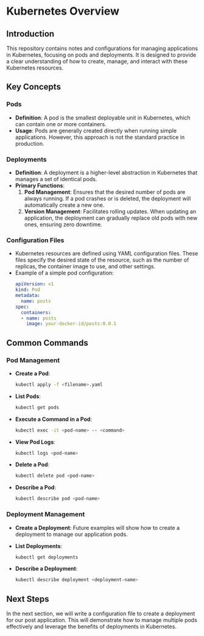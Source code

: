 # Kubernetes Overview

## Introduction

This repository contains notes and configurations for managing applications in Kubernetes, focusing on pods and deployments. It is designed to provide a clear understanding of how to create, manage, and interact with these Kubernetes resources.

## Key Concepts

### Pods

- **Definition**: A pod is the smallest deployable unit in Kubernetes, which can contain one or more containers.
- **Usage**: Pods are generally created directly when running simple applications. However, this approach is not the standard practice in production.

### Deployments

- **Definition**: A deployment is a higher-level abstraction in Kubernetes that manages a set of identical pods.
- **Primary Functions**:
  1. **Pod Management**: Ensures that the desired number of pods are always running. If a pod crashes or is deleted, the deployment will automatically create a new one.
  2. **Version Management**: Facilitates rolling updates. When updating an application, the deployment can gradually replace old pods with new ones, ensuring zero downtime.

### Configuration Files

- Kubernetes resources are defined using YAML configuration files. These files specify the desired state of the resource, such as the number of replicas, the container image to use, and other settings.
- Example of a simple pod configuration:
    ```yaml
    apiVersion: v1
    kind: Pod
    metadata:
      name: posts
    spec:
      containers:
      - name: posts
        image: your-docker-id/posts:0.0.1
    ```

## Common Commands

### Pod Management

- **Create a Pod**: 
    ```bash
    kubectl apply -f <filename>.yaml
    ```
  
- **List Pods**: 
    ```bash
    kubectl get pods
    ```

- **Execute a Command in a Pod**:
    ```bash
    kubectl exec -it <pod-name> -- <command>
    ```

- **View Pod Logs**: 
    ```bash
    kubectl logs <pod-name>
    ```

- **Delete a Pod**: 
    ```bash
    kubectl delete pod <pod-name>
    ```

- **Describe a Pod**: 
    ```bash
    kubectl describe pod <pod-name>
    ```

### Deployment Management

- **Create a Deployment**: Future examples will show how to create a deployment to manage our application pods.
- **List Deployments**: 
    ```bash
    kubectl get deployments
    ```

- **Describe a Deployment**: 
    ```bash
    kubectl describe deployment <deployment-name>
    ```

## Next Steps

In the next section, we will write a configuration file to create a deployment for our post application. This will demonstrate how to manage multiple pods effectively and leverage the benefits of deployments in Kubernetes.
